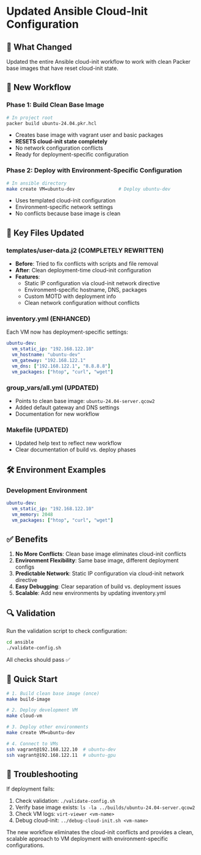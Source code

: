 # Updated Ansible Cloud-Init Configuration

## 🎯 **What Changed**

Updated the entire Ansible cloud-init workflow to work with clean Packer base images that have reset cloud-init state.

## 🔄 **New Workflow**

### **Phase 1: Build Clean Base Image**
```bash
# In project root
packer build ubuntu-24.04.pkr.hcl
```
- Creates base image with vagrant user and basic packages
- **RESETS cloud-init state completely**
- No network configuration conflicts
- Ready for deployment-specific configuration

### **Phase 2: Deploy with Environment-Specific Configuration**
```bash
# In ansible directory
make create VM=ubuntu-dev                # Deploy ubuntu-dev
```
- Uses templated cloud-init configuration
- Environment-specific network settings
- No conflicts because base image is clean

## 📁 **Key Files Updated**

### **templates/user-data.j2** (COMPLETELY REWRITTEN)
- **Before**: Tried to fix conflicts with scripts and file removal
- **After**: Clean deployment-time cloud-init configuration
- **Features**:
  - Static IP configuration via cloud-init network directive
  - Environment-specific hostname, DNS, packages
  - Custom MOTD with deployment info
  - Clean network configuration without conflicts

### **inventory.yml** (ENHANCED)
Each VM now has deployment-specific settings:
```yaml
ubuntu-dev:
  vm_static_ip: "192.168.122.10"
  vm_hostname: "ubuntu-dev"
  vm_gateway: "192.168.122.1"
  vm_dns: ["192.168.122.1", "8.8.8.8"]
  vm_packages: ["htop", "curl", "wget"]
```

### **group_vars/all.yml** (UPDATED)
- Points to clean base image: `ubuntu-24.04-server.qcow2`
- Added default gateway and DNS settings
- Documentation for new workflow

### **Makefile** (UPDATED)
- Updated help text to reflect new workflow
- Clear documentation of build vs. deploy phases

## 🛠️ **Environment Examples**

### **Development Environment**
```yaml
ubuntu-dev:
  vm_static_ip: "192.168.122.10"
  vm_memory: 2048
  vm_packages: ["htop", "curl", "wget"]
```

## ✅ **Benefits**

1. **No More Conflicts**: Clean base image eliminates cloud-init conflicts
2. **Environment Flexibility**: Same base image, different deployment configs
3. **Predictable Network**: Static IP configuration via cloud-init network directive
4. **Easy Debugging**: Clear separation of build vs. deployment issues
5. **Scalable**: Add new environments by updating inventory.yml

## 🔍 **Validation**

Run the validation script to check configuration:
```bash
cd ansible
./validate-config.sh
```

All checks should pass ✅

## 🚀 **Quick Start**

```bash
# 1. Build clean base image (once)
make build-image

# 2. Deploy development VM
make cloud-vm

# 3. Deploy other environments
make create VM=ubuntu-dev

# 4. Connect to VMs
ssh vagrant@192.168.122.10  # ubuntu-dev
ssh vagrant@192.168.122.11  # ubuntu-gpu
```

## 🔧 **Troubleshooting**

If deployment fails:
1. Check validation: `./validate-config.sh`
2. Verify base image exists: `ls -la ../builds/ubuntu-24.04-server.qcow2`
3. Check VM logs: `virt-viewer <vm-name>`
4. Debug cloud-init: `../debug-cloud-init.sh <vm-name>`

The new workflow eliminates the cloud-init conflicts and provides a clean, scalable approach to VM deployment with environment-specific configurations.
